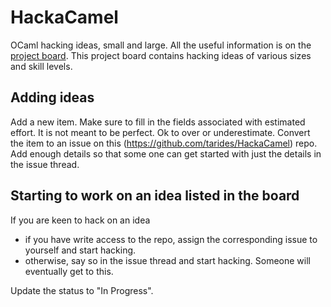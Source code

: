 # HackaCamel

OCaml hacking ideas, small and large. All the useful information is on the [project board](https://github.com/orgs/tarides/projects/32/views/1). This project board contains hacking ideas of various sizes and skill levels.  

## Adding ideas

Add a new item. Make sure to fill in the fields associated with estimated effort. It is not meant to be perfect. Ok to over or underestimate. Convert the item to an issue on this (https://github.com/tarides/HackaCamel) repo. Add enough details so that some one can get started with just the details in the issue thread.

## Starting to work on an idea listed in the board

If you are keen to hack on an idea
* if you have write access to the repo, assign the corresponding issue to yourself and start hacking.
* otherwise, say so in the issue thread and start hacking. Someone will eventually get to this.

Update the status to "In Progress".
